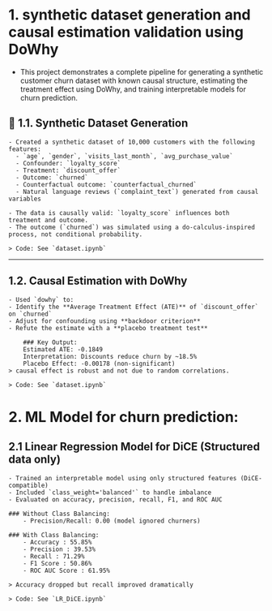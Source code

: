 # 1. synthetic dataset generation and causal estimation validation using DoWhy
- This project demonstrates a complete pipeline for generating a synthetic customer churn dataset with known causal structure, estimating the treatment effect using DoWhy, and training interpretable models for churn prediction.

## 🔨 1.1. Synthetic Dataset Generation

    - Created a synthetic dataset of 10,000 customers with the following features:
      - `age`, `gender`, `visits_last_month`, `avg_purchase_value`
      - Confounder: `loyalty_score`
      - Treatment: `discount_offer`
      - Outcome: `churned`
      - Counterfactual outcome: `counterfactual_churned`
      - Natural language reviews (`complaint_text`) generated from causal variables

    - The data is causally valid: `loyalty_score` influences both treatment and outcome.
    - The outcome (`churned`) was simulated using a do-calculus-inspired process, not conditional probability.

    > Code: See `dataset.ipynb`

---

## 1.2. Causal Estimation with DoWhy
    - Used `dowhy` to:
    - Identify the **Average Treatment Effect (ATE)** of `discount_offer` on `churned`
    - Adjust for confounding using **backdoor criterion**
    - Refute the estimate with a **placebo treatment test**

        ### Key Output:
        Estimated ATE: -0.1849
        Interpretation: Discounts reduce churn by ~18.5%
        Placebo Effect: -0.00178 (non-significant)
    > causal effect is robust and not due to random correlations.

    > Code: See `dataset.ipynb`


# 2. ML Model for churn prediction: 

## 2.1 Linear Regression Model for DiCE (Structured data only)
    - Trained an interpretable model using only structured features (DiCE-compatible)
    - Included `class_weight='balanced'` to handle imbalance
    - Evaluated on accuracy, precision, recall, F1, and ROC AUC

    ### Without Class Balancing:
        - Precision/Recall: 0.00 (model ignored churners)

    ### With Class Balancing:
        - Accuracy : 55.85%
        - Precision : 39.53%
        - Recall : 71.29%
        - F1 Score : 50.86%
        - ROC AUC Score : 61.95%

    > Accuracy dropped but recall improved dramatically

    > Code: See `LR_DiCE.ipynb`

